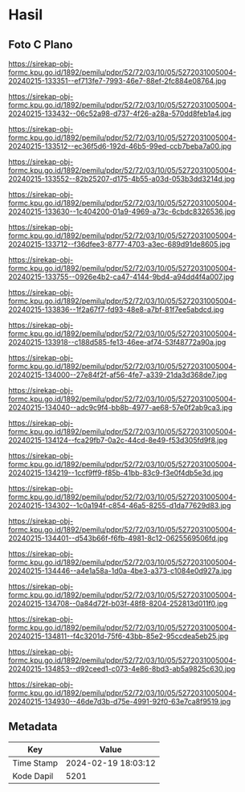 # Hasil

## Foto C Plano

https://sirekap-obj-formc.kpu.go.id/1892/pemilu/pdpr/52/72/03/10/05/5272031005004-20240215-133351--ef713fe7-7993-46e7-88ef-2fc884e08764.jpg

https://sirekap-obj-formc.kpu.go.id/1892/pemilu/pdpr/52/72/03/10/05/5272031005004-20240215-133432--06c52a98-d737-4f26-a28a-570dd8feb1a4.jpg

https://sirekap-obj-formc.kpu.go.id/1892/pemilu/pdpr/52/72/03/10/05/5272031005004-20240215-133512--ec36f5d6-192d-46b5-99ed-ccb7beba7a00.jpg

https://sirekap-obj-formc.kpu.go.id/1892/pemilu/pdpr/52/72/03/10/05/5272031005004-20240215-133552--82b25207-d175-4b55-a03d-053b3dd3214d.jpg

https://sirekap-obj-formc.kpu.go.id/1892/pemilu/pdpr/52/72/03/10/05/5272031005004-20240215-133630--1c404200-01a9-4969-a73c-6cbdc8326536.jpg

https://sirekap-obj-formc.kpu.go.id/1892/pemilu/pdpr/52/72/03/10/05/5272031005004-20240215-133712--f36dfee3-8777-4703-a3ec-689d91de8605.jpg

https://sirekap-obj-formc.kpu.go.id/1892/pemilu/pdpr/52/72/03/10/05/5272031005004-20240215-133755--0926e4b2-ca47-4144-9bd4-a94dd4f4a007.jpg

https://sirekap-obj-formc.kpu.go.id/1892/pemilu/pdpr/52/72/03/10/05/5272031005004-20240215-133836--1f2a67f7-fd93-48e8-a7bf-81f7ee5abdcd.jpg

https://sirekap-obj-formc.kpu.go.id/1892/pemilu/pdpr/52/72/03/10/05/5272031005004-20240215-133918--c188d585-fe13-46ee-af74-53f48772a90a.jpg

https://sirekap-obj-formc.kpu.go.id/1892/pemilu/pdpr/52/72/03/10/05/5272031005004-20240215-134000--27e84f2f-af56-4fe7-a339-21da3d368de7.jpg

https://sirekap-obj-formc.kpu.go.id/1892/pemilu/pdpr/52/72/03/10/05/5272031005004-20240215-134040--adc9c9f4-bb8b-4977-ae68-57e0f2ab9ca3.jpg

https://sirekap-obj-formc.kpu.go.id/1892/pemilu/pdpr/52/72/03/10/05/5272031005004-20240215-134124--fca29fb7-0a2c-44cd-8e49-f53d305fd9f8.jpg

https://sirekap-obj-formc.kpu.go.id/1892/pemilu/pdpr/52/72/03/10/05/5272031005004-20240215-134219--1ccf9ff9-f85b-41bb-83c9-f3e0f4db5e3d.jpg

https://sirekap-obj-formc.kpu.go.id/1892/pemilu/pdpr/52/72/03/10/05/5272031005004-20240215-134302--1c0a194f-c854-46a5-8255-d1da77629d83.jpg

https://sirekap-obj-formc.kpu.go.id/1892/pemilu/pdpr/52/72/03/10/05/5272031005004-20240215-134401--d543b66f-f6fb-4981-8c12-0625569506fd.jpg

https://sirekap-obj-formc.kpu.go.id/1892/pemilu/pdpr/52/72/03/10/05/5272031005004-20240215-134446--a4e1a58a-1d0a-4be3-a373-c1084e0d927a.jpg

https://sirekap-obj-formc.kpu.go.id/1892/pemilu/pdpr/52/72/03/10/05/5272031005004-20240215-134708--0a84d72f-b03f-48f8-8204-252813d011f0.jpg

https://sirekap-obj-formc.kpu.go.id/1892/pemilu/pdpr/52/72/03/10/05/5272031005004-20240215-134811--f4c3201d-75f6-43bb-85e2-95ccdea5eb25.jpg

https://sirekap-obj-formc.kpu.go.id/1892/pemilu/pdpr/52/72/03/10/05/5272031005004-20240215-134853--d92ceed1-c073-4e86-8bd3-ab5a9825c630.jpg

https://sirekap-obj-formc.kpu.go.id/1892/pemilu/pdpr/52/72/03/10/05/5272031005004-20240215-134930--46de7d3b-d75e-4991-92f0-63e7ca8f9519.jpg


## Metadata

| Key        | Value               |
| ---------- | ------------------- |
| Time Stamp | 2024-02-19 18:03:12 |
| Kode Dapil | 5201                |



